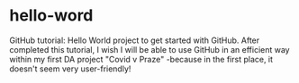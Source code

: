 # hello-word
GitHub tutorial: Hello World project to get started with GitHub.
After completed this tutorial, I wish I will be able to use GitHub in an efficient way within my first DA project "Covid v Praze" -because in the first place, it doesn't seem very user-friendly!
